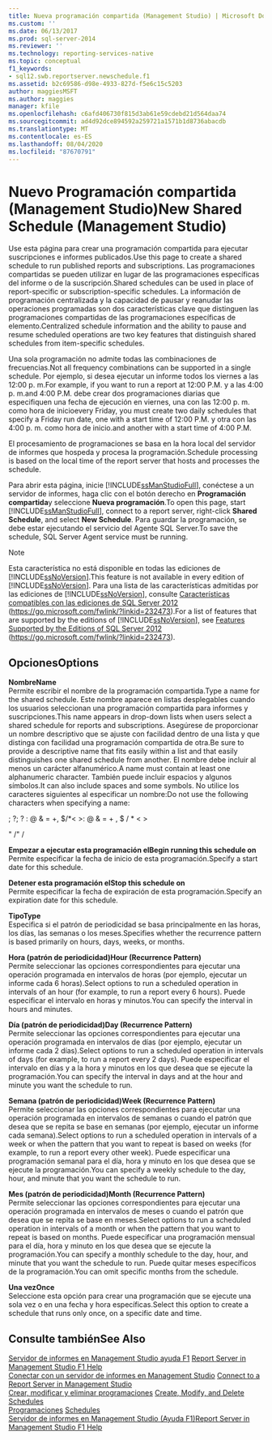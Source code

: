 ```yaml
---
title: Nueva programación compartida (Management Studio) | Microsoft Docs
ms.custom: ''
ms.date: 06/13/2017
ms.prod: sql-server-2014
ms.reviewer: ''
ms.technology: reporting-services-native
ms.topic: conceptual
f1_keywords:
- sql12.swb.reportserver.newschedule.f1
ms.assetid: b2c69586-d98e-4933-827d-f5e6c15c5203
author: maggiesMSFT
ms.author: maggies
manager: kfile
ms.openlocfilehash: c6afd406730f815d3ab61e59cdebd21d564daa74
ms.sourcegitcommit: ad4d92dce894592a259721a1571b1d8736abacdb
ms.translationtype: MT
ms.contentlocale: es-ES
ms.lasthandoff: 08/04/2020
ms.locfileid: "87670791"
---
```

# <a name="new-shared-schedule-management-studio"></a><span data-ttu-id="944be-102">Nuevo Programación compartida (Management Studio)</span><span class="sxs-lookup"><span data-stu-id="944be-102">New Shared Schedule (Management Studio)</span></span>
  <span data-ttu-id="944be-103">Use esta página para crear una programación compartida para ejecutar suscripciones e informes publicados.</span><span class="sxs-lookup"><span data-stu-id="944be-103">Use this page to create a shared schedule to run published reports and subscriptions.</span></span> <span data-ttu-id="944be-104">Las programaciones compartidas se pueden utilizar en lugar de las programaciones específicas del informe o de la suscripción.</span><span class="sxs-lookup"><span data-stu-id="944be-104">Shared schedules can be used in place of report-specific or subscription-specific schedules.</span></span> <span data-ttu-id="944be-105">La información de programación centralizada y la capacidad de pausar y reanudar las operaciones programadas son dos características clave que distinguen las programaciones compartidas de las programaciones específicas de elemento.</span><span class="sxs-lookup"><span data-stu-id="944be-105">Centralized schedule information and the ability to pause and resume scheduled operations are two key features that distinguish shared schedules from item-specific schedules.</span></span>  
  
 <span data-ttu-id="944be-106">Una sola programación no admite todas las combinaciones de frecuencias.</span><span class="sxs-lookup"><span data-stu-id="944be-106">Not all frequency combinations can be supported in a single schedule.</span></span> <span data-ttu-id="944be-107">Por ejemplo, si desea ejecutar un informe todos los viernes a las 12:00 p. m.</span><span class="sxs-lookup"><span data-stu-id="944be-107">For example, if you want to run a report at 12:00 P.M.</span></span> <span data-ttu-id="944be-108">y a las 4:00 p. m.</span><span class="sxs-lookup"><span data-stu-id="944be-108">and 4:00 P.M.</span></span> <span data-ttu-id="944be-109">debe crear dos programaciones diarias que especifiquen una fecha de ejecución en viernes, una con las 12:00 p. m. como hora de inicio</span><span class="sxs-lookup"><span data-stu-id="944be-109">every Friday, you must create two daily schedules that specify a Friday run date, one with a start time of 12:00 P.M.</span></span> <span data-ttu-id="944be-110">y otra con las 4:00 p. m. como hora de inicio.</span><span class="sxs-lookup"><span data-stu-id="944be-110">and another with a start time of 4:00 P.M.</span></span>  
  
 <span data-ttu-id="944be-111">El procesamiento de programaciones se basa en la hora local del servidor de informes que hospeda y procesa la programación.</span><span class="sxs-lookup"><span data-stu-id="944be-111">Schedule processing is based on the local time of the report server that hosts and processes the schedule.</span></span>  
  
 <span data-ttu-id="944be-112">Para abrir esta página, inicie [!INCLUDE[ssManStudioFull](../../includes/ssmanstudiofull-md.md)], conéctese a un servidor de informes, haga clic con el botón derecho en **Programación compartida**y seleccione **Nueva programación**.</span><span class="sxs-lookup"><span data-stu-id="944be-112">To open this page, start [!INCLUDE[ssManStudioFull](../../includes/ssmanstudiofull-md.md)], connect to a report server, right-click **Shared Schedule**, and select **New Schedule**.</span></span> <span data-ttu-id="944be-113">Para guardar la programación, se debe estar ejecutando el servicio del Agente SQL Server.</span><span class="sxs-lookup"><span data-stu-id="944be-113">To save the schedule, SQL Server Agent service must be running.</span></span>  
  
> [!NOTE]  
>  <span data-ttu-id="944be-114">Esta característica no está disponible en todas las ediciones de [!INCLUDE[ssNoVersion](../../includes/ssnoversion-md.md)].</span><span class="sxs-lookup"><span data-stu-id="944be-114">This feature is not available in every edition of [!INCLUDE[ssNoVersion](../../includes/ssnoversion-md.md)].</span></span> <span data-ttu-id="944be-115">Para una lista de las características admitidas por las ediciones de [!INCLUDE[ssNoVersion](../../includes/ssnoversion-md.md)], consulte [Características compatibles con las ediciones de SQL Server 2012](https://go.microsoft.com/fwlink/?linkid=232473) (https://go.microsoft.com/fwlink/?linkid=232473).</span><span class="sxs-lookup"><span data-stu-id="944be-115">For a list of features that are supported by the editions of [!INCLUDE[ssNoVersion](../../includes/ssnoversion-md.md)], see [Features Supported by the Editions of SQL Server 2012](https://go.microsoft.com/fwlink/?linkid=232473) (https://go.microsoft.com/fwlink/?linkid=232473).</span></span>  
  
## <a name="options"></a><span data-ttu-id="944be-116">Opciones</span><span class="sxs-lookup"><span data-stu-id="944be-116">Options</span></span>  
 <span data-ttu-id="944be-117">**Nombre**</span><span class="sxs-lookup"><span data-stu-id="944be-117">**Name**</span></span>  
 <span data-ttu-id="944be-118">Permite escribir el nombre de la programación compartida.</span><span class="sxs-lookup"><span data-stu-id="944be-118">Type a name for the shared schedule.</span></span> <span data-ttu-id="944be-119">Este nombre aparece en listas desplegables cuando los usuarios seleccionan una programación compartida para informes y suscripciones.</span><span class="sxs-lookup"><span data-stu-id="944be-119">This name appears in drop-down lists when users select a shared schedule for reports and subscriptions.</span></span> <span data-ttu-id="944be-120">Asegúrese de proporcionar un nombre descriptivo que se ajuste con facilidad dentro de una lista y que distinga con facilidad una programación compartida de otra.</span><span class="sxs-lookup"><span data-stu-id="944be-120">Be sure to provide a descriptive name that fits easily within a list and that easily distinguishes one shared schedule from another.</span></span> <span data-ttu-id="944be-121">El nombre debe incluir al menos un carácter alfanumérico.</span><span class="sxs-lookup"><span data-stu-id="944be-121">A name must contain at least one alphanumeric character.</span></span> <span data-ttu-id="944be-122">También puede incluir espacios y algunos símbolos.</span><span class="sxs-lookup"><span data-stu-id="944be-122">It can also include spaces and some symbols.</span></span> <span data-ttu-id="944be-123">No utilice los caracteres siguientes al especificar un nombre:</span><span class="sxs-lookup"><span data-stu-id="944be-123">Do not use the following characters when specifying a name:</span></span>  
  
 <span data-ttu-id="944be-124">; ?</span><span class="sxs-lookup"><span data-stu-id="944be-124">; ?</span></span> <span data-ttu-id="944be-125">: \@ & = +, $/\*\< ></span><span class="sxs-lookup"><span data-stu-id="944be-125">: \@ & = + , $ / \* \< ></span></span>  
  
 <span data-ttu-id="944be-126">" /</span><span class="sxs-lookup"><span data-stu-id="944be-126">" /</span></span>  
  
 <span data-ttu-id="944be-127">**Empezar a ejecutar esta programación el**</span><span class="sxs-lookup"><span data-stu-id="944be-127">**Begin running this schedule on**</span></span>  
 <span data-ttu-id="944be-128">Permite especificar la fecha de inicio de esta programación.</span><span class="sxs-lookup"><span data-stu-id="944be-128">Specify a start date for this schedule.</span></span>  
  
 <span data-ttu-id="944be-129">**Detener esta programación el**</span><span class="sxs-lookup"><span data-stu-id="944be-129">**Stop this schedule on**</span></span>  
 <span data-ttu-id="944be-130">Permite especificar la fecha de expiración de esta programación.</span><span class="sxs-lookup"><span data-stu-id="944be-130">Specify an expiration date for this schedule.</span></span>  
  
 <span data-ttu-id="944be-131">**Tipo**</span><span class="sxs-lookup"><span data-stu-id="944be-131">**Type**</span></span>  
 <span data-ttu-id="944be-132">Especifica si el patrón de periodicidad se basa principalmente en las horas, los días, las semanas o los meses.</span><span class="sxs-lookup"><span data-stu-id="944be-132">Specifies whether the recurrence pattern is based primarily on hours, days, weeks, or months.</span></span>  
  
 <span data-ttu-id="944be-133">**Hora (patrón de periodicidad)**</span><span class="sxs-lookup"><span data-stu-id="944be-133">**Hour (Recurrence Pattern)**</span></span>  
 <span data-ttu-id="944be-134">Permite seleccionar las opciones correspondientes para ejecutar una operación programada en intervalos de horas (por ejemplo, ejecutar un informe cada 6 horas).</span><span class="sxs-lookup"><span data-stu-id="944be-134">Select options to run a scheduled operation in intervals of an hour (for example, to run a report every 6 hours).</span></span> <span data-ttu-id="944be-135">Puede especificar el intervalo en horas y minutos.</span><span class="sxs-lookup"><span data-stu-id="944be-135">You can specify the interval in hours and minutes.</span></span>  
  
 <span data-ttu-id="944be-136">**Día (patrón de periodicidad)**</span><span class="sxs-lookup"><span data-stu-id="944be-136">**Day (Recurrence Pattern)**</span></span>  
 <span data-ttu-id="944be-137">Permite seleccionar las opciones correspondientes para ejecutar una operación programada en intervalos de días (por ejemplo, ejecutar un informe cada 2 días).</span><span class="sxs-lookup"><span data-stu-id="944be-137">Select options to run a scheduled operation in intervals of days (for example, to run a report every 2 days).</span></span> <span data-ttu-id="944be-138">Puede especificar el intervalo en días y a la hora y minutos en los que desea que se ejecute la programación.</span><span class="sxs-lookup"><span data-stu-id="944be-138">You can specify the interval in days and at the hour and minute you want the schedule to run.</span></span>  
  
 <span data-ttu-id="944be-139">**Semana (patrón de periodicidad)**</span><span class="sxs-lookup"><span data-stu-id="944be-139">**Week (Recurrence Pattern)**</span></span>  
 <span data-ttu-id="944be-140">Permite seleccionar las opciones correspondientes para ejecutar una operación programada en intervalos de semanas o cuando el patrón que desea que se repita se base en semanas (por ejemplo, ejecutar un informe cada semana).</span><span class="sxs-lookup"><span data-stu-id="944be-140">Select options to run a scheduled operation in intervals of a week or when the pattern that you want to repeat is based on weeks (for example, to run a report every other week).</span></span> <span data-ttu-id="944be-141">Puede especificar una programación semanal para el día, hora y minuto en los que desea que se ejecute la programación.</span><span class="sxs-lookup"><span data-stu-id="944be-141">You can specify a weekly schedule to the day, hour, and minute that you want the schedule to run.</span></span>  
  
 <span data-ttu-id="944be-142">**Mes (patrón de periodicidad)**</span><span class="sxs-lookup"><span data-stu-id="944be-142">**Month (Recurrence Pattern)**</span></span>  
 <span data-ttu-id="944be-143">Permite seleccionar las opciones correspondientes para ejecutar una operación programada en intervalos de meses o cuando el patrón que desea que se repita se base en meses.</span><span class="sxs-lookup"><span data-stu-id="944be-143">Select options to run a scheduled operation in intervals of a month or when the pattern that you want to repeat is based on months.</span></span> <span data-ttu-id="944be-144">Puede especificar una programación mensual para el día, hora y minuto en los que desea que se ejecute la programación.</span><span class="sxs-lookup"><span data-stu-id="944be-144">You can specify a monthly schedule to the day, hour, and minute that you want the schedule to run.</span></span> <span data-ttu-id="944be-145">Puede quitar meses específicos de la programación.</span><span class="sxs-lookup"><span data-stu-id="944be-145">You can omit specific months from the schedule.</span></span>  
  
 <span data-ttu-id="944be-146">**Una vez**</span><span class="sxs-lookup"><span data-stu-id="944be-146">**Once**</span></span>  
 <span data-ttu-id="944be-147">Seleccione esta opción para crear una programación que se ejecute una sola vez o en una fecha y hora específicas.</span><span class="sxs-lookup"><span data-stu-id="944be-147">Select this option to create a schedule that runs only once, on a specific date and time.</span></span>  
  
## <a name="see-also"></a><span data-ttu-id="944be-148">Consulte también</span><span class="sxs-lookup"><span data-stu-id="944be-148">See Also</span></span>  
 <span data-ttu-id="944be-149">[Servidor de informes en Management Studio ayuda F1](report-server-in-management-studio-f1-help.md) </span><span class="sxs-lookup"><span data-stu-id="944be-149">[Report Server in Management Studio F1 Help](report-server-in-management-studio-f1-help.md) </span></span>  
 <span data-ttu-id="944be-150">[Conectar con un servidor de informes en Management Studio](connect-to-a-report-server-in-management-studio.md) </span><span class="sxs-lookup"><span data-stu-id="944be-150">[Connect to a Report Server in Management Studio](connect-to-a-report-server-in-management-studio.md) </span></span>  
 <span data-ttu-id="944be-151">[Crear, modificar y eliminar programaciones](../subscriptions/create-modify-and-delete-schedules.md) </span><span class="sxs-lookup"><span data-stu-id="944be-151">[Create, Modify, and Delete Schedules](../subscriptions/create-modify-and-delete-schedules.md) </span></span>  
 <span data-ttu-id="944be-152">[Programaciones](../subscriptions/schedules.md) </span><span class="sxs-lookup"><span data-stu-id="944be-152">[Schedules](../subscriptions/schedules.md) </span></span>  
 [<span data-ttu-id="944be-153">Servidor de informes en Management Studio (Ayuda F1)</span><span class="sxs-lookup"><span data-stu-id="944be-153">Report Server in Management Studio F1 Help</span></span>](report-server-in-management-studio-f1-help.md)  
  
  
